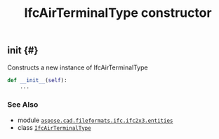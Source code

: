 ﻿---
title: IfcAirTerminalType constructor
second_title: Aspose.CAD for Python via .NET API References
description: 
type: docs
weight: 10
url: /python-net/aspose.cad.fileformats.ifc.ifc2x3.entities/ifcairterminaltype/__init__/
is_root: false
---

## __init__ {#}

Constructs a new instance of IfcAirTerminalType



```python
def __init__(self):
    ...
```





### See Also
* module [`aspose.cad.fileformats.ifc.ifc2x3.entities`](../../)
* class [`IfcAirTerminalType`](/cad/python-net/aspose.cad.fileformats.ifc.ifc2x3.entities/ifcairterminaltype)
